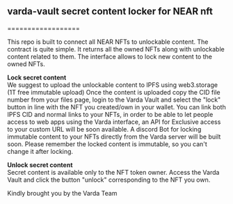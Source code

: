 ## varda-vault secret content locker for NEAR nft
==================


This repo is built to connect all NEAR NFTs to unlockable content. The contract is quite simple. It returns all the owned NFTs along with unlockable content related to them. The interface allows to lock new content to the owned NFTs.

**Lock secret content** <br />
We suggest to upload the unlockable content to IPFS using web3.storage (1T free immutable upload) Once the content is uploaded copy the CID file number from your files page, login to the Varda Vault and select the "lock" button in line with the NFT you created/own in your wallet. You can link both IPFS CID and normal links to your NFTs, in order to be able to let people access to web apps using the Varda interface, an API for Exclusive access to your custom URL will be soon available.
A discord Bot for locking immutable content to your NFTs directly from the Varda server will be built soon.
Please remember the locked content is immutable, so you can't change it after locking.

**Unlock secret content** <br />
Secret content is available only to the NFT token owner. Access the Varda Vault and click the button "unlock" corresponding to the NFT you own.

Kindly brought you by the Varda Team
